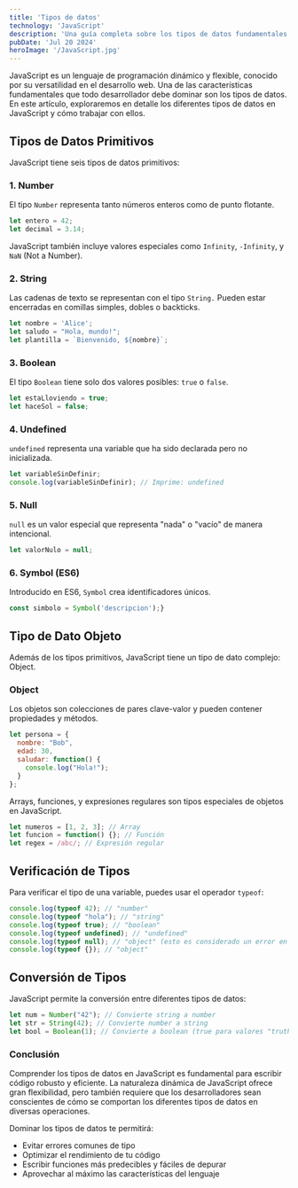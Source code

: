 ```yaml
---
title: 'Tipos de datos'
technology: 'JavaScript'
description: 'Una guía completa sobre los tipos de datos fundamentales en JavaScript'
pubDate: 'Jul 20 2024'
heroImage: '/JavaScript.jpg'
---
```

JavaScript es un lenguaje de programación dinámico y flexible, conocido por su versatilidad en el desarrollo web. Una de las características fundamentales que todo desarrollador debe dominar son los tipos de datos. En este artículo, exploraremos en detalle los diferentes tipos de datos en JavaScript y cómo trabajar con ellos.

## Tipos de Datos Primitivos
JavaScript tiene seis tipos de datos primitivos:

### 1. Number
El tipo `Number` representa tanto números enteros como de punto flotante.
```javascript
let entero = 42;
let decimal = 3.14;
```
JavaScript también incluye valores especiales como `Infinity`, `-Infinity`, y `NaN` (Not a Number).

### 2. String
Las cadenas de texto se representan con el tipo `String.` Pueden estar encerradas en comillas simples, dobles o backticks.
```javascript
let nombre = 'Alice';
let saludo = "Hola, mundo!";
let plantilla = `Bienvenido, ${nombre}`;
```

### 3. Boolean
El tipo `Boolean` tiene solo dos valores posibles: `true` o `false`.
```javascript
let estaLloviendo = true;
let haceSol = false;
```

### 4. Undefined
`undefined` representa una variable que ha sido declarada pero no inicializada.

```javascript
let variableSinDefinir;
console.log(variableSinDefinir); // Imprime: undefined
```
### 5. Null
`null` es un valor especial que representa "nada" o "vacío" de manera intencional.

```javascript
let valorNulo = null;
```

### 6. Symbol (ES6)
Introducido en ES6, `Symbol` crea identificadores únicos.

```javascript
const simbolo = Symbol('descripcion');}
```

## Tipo de Dato Objeto
Además de los tipos primitivos, JavaScript tiene un tipo de dato complejo: Object.

### Object
Los objetos son colecciones de pares clave-valor y pueden contener propiedades y métodos.

```javascript
let persona = {
  nombre: "Bob",
  edad: 30,
  saludar: function() {
    console.log("Hola!");
  }
};
```
Arrays, funciones, y expresiones regulares son tipos especiales de objetos en JavaScript.
```javascript
let numeros = [1, 2, 3]; // Array
let funcion = function() {}; // Función
let regex = /abc/; // Expresión regular
```

## Verificación de Tipos
Para verificar el tipo de una variable, puedes usar el operador `typeof`:

```javascript
console.log(typeof 42); // "number"
console.log(typeof "hola"); // "string"
console.log(typeof true); // "boolean"
console.log(typeof undefined); // "undefined"
console.log(typeof null); // "object" (esto es considerado un error en JavaScript)
console.log(typeof {}); // "object"
```

## Conversión de Tipos
JavaScript permite la conversión entre diferentes tipos de datos:
```javascript
let num = Number("42"); // Convierte string a number
let str = String(42); // Convierte number a string
let bool = Boolean(1); // Convierte a boolean (true para valores "truthy", false para "falsy")
```

### Conclusión
Comprender los tipos de datos en JavaScript es fundamental para escribir código robusto y eficiente. La naturaleza dinámica de JavaScript ofrece gran flexibilidad, pero también requiere que los desarrolladores sean conscientes de cómo se comportan los diferentes tipos de datos en diversas operaciones.

Dominar los tipos de datos te permitirá:

- Evitar errores comunes de tipo
- Optimizar el rendimiento de tu código
- Escribir funciones más predecibles y fáciles de depurar
- Aprovechar al máximo las características del lenguaje